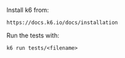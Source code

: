 Install k6 from:
```
https://docs.k6.io/docs/installation
```

Run the tests with: 
```
k6 run tests/<filename>
```